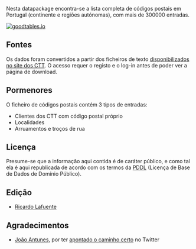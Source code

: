 Nesta datapackage encontra-se a lista completa de códigos postais em Portugal
(continente e regiões autónomas), com mais de 300000 entradas.

[![goodtables.io](https://goodtables.io/badge/github/centraldedados/codigos_postais.svg)](https://goodtables.io/github/centraldedados/codigos_postais)

Fontes
------

Os dados foram convertidos a partir dos ficheiros de texto [disponibilizados no
site dos
CTT](https://www.ctt.pt/feapl_2/app/restricted/postalCodeSearch/postalCodeDownloadFiles.jspx).
O acesso requer o registo e o log-in antes de poder ver a página de download.


Pormenores
----------

O ficheiro de códigos postais contém 3 tipos de entradas:

* Clientes dos CTT com código postal próprio
* Localidades
* Arruamentos e troços de rua


Licença
-------

Presume-se que a informação aqui contida é de caráter público, e como tal ela é
aqui republicada de acordo com os termos da
[PDDL](http://opendatacommons.org/licenses/pddl/) (Licença de Base de Dados de
Domínio Público).


Edição
------

  * [Ricardo Lafuente](http://twitter.com/rlaf)


Agradecimentos
--------------

  * [João Antunes](http://twitter.com/joao), por ter [apontado o caminho
    certo](https://twitter.com/joao/status/572809514388471809) no Twitter

